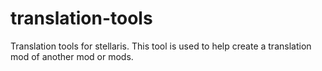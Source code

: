 # translation-tools

Translation tools for stellaris. This tool is used to help create a translation mod of another mod or mods.
